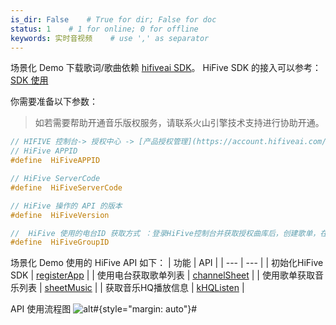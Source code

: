 ```yaml
---
is_dir: False    # True for dir; False for doc
status: 1    # 1 for online; 0 for offline
keywords: 实时音视频    # use ',' as separator
---
```


场景化 Demo 下载歌词/歌曲依赖 [hifiveai SDK](https://open.hifiveai.com/api/base/V4.1.2/baseClient/iosInterface/doc)。 
HiFive SDK 的接入可以参考： [SDK 使用](https://open.hifiveai.com/api/base/V4.1.2/baseClient/iosInterface/useSdk)
	
你需要准备以下参数：
> 如若需要帮助开通音乐版权服务，请联系火山引擎技术支持进行协助开通。

```c
// HIFIVE 控制台-> 授权中心 -> [产品授权管理](https://account.hifiveai.com/admin/auth/productList/edit/baseForm/2795/0/5)页面获取 APPID 和 ServerCode
// HiFive APPID  
#define  HiFiveAPPID 

// HiFive ServerCode  
#define  HiFiveServerCode 

// HiFive 操作的 API 的版本
#define  HiFiveVersion  

//  HiFive 使用的电台ID 获取方式 ：登录HiFive控制台并获取授权曲库后，创建歌单，在“我的电台”中获取的KEY为GroupID
#define  HiFiveGroupID
``` 

场景化 Demo 使用的 HiFive API 如下：
| 功能 | API |
| --- | --- |
| 初始化HiFive SDK | [registerApp](https://open.hifiveai.com/api/base/V4.1.2/baseClient/androidInterface/useSdk) |
| 使用电台获取歌单列表 | [channelSheet](https://open.hifiveai.com/api/base/V4.1.2/baseClient/androidInterface/intro/channel/sheets) |
| 使用歌单获取音乐列表 | [sheetMusic](https://open.hifiveai.com/api/base/V4.1.2/baseClient/androidInterface/intro/channel/sheetMusic) |
| 获取音乐HQ播放信息 | [kHQListen](https://open.hifiveai.com/api/base/V4.1.2/baseClient/androidInterface/intro/KTV/HQlisten) |

API 使用流程图
![alt](https://portal.volccdn.com/obj/volcfe/cloud-universal-doc/upload_ff984a3da7c2e254785cc3389be9f405.png)#{style="margin: auto"}#
